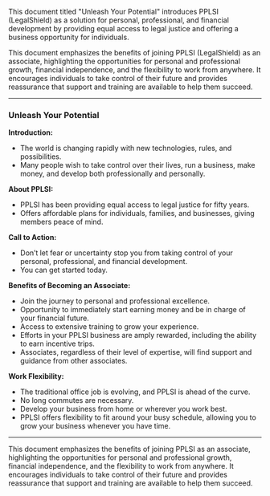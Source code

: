 This document titled "Unleash Your Potential" introduces PPLSI (LegalShield) as a solution for personal, professional, and financial development by providing equal access to legal justice and offering a business opportunity for individuals. 

This document emphasizes the benefits of joining PPLSI (LegalShield) as an associate, highlighting the opportunities for personal and professional growth, financial independence, and the flexibility to work from anywhere. It encourages individuals to take control of their future and provides reassurance that support and training are available to help them succeed.

---

### Unleash Your Potential

**Introduction:**
- The world is changing rapidly with new technologies, rules, and possibilities.
- Many people wish to take control over their lives, run a business, make money, and develop both professionally and personally.

**About PPLSI:**
- PPLSI has been providing equal access to legal justice for fifty years.
- Offers affordable plans for individuals, families, and businesses, giving members peace of mind.

**Call to Action:**
- Don’t let fear or uncertainty stop you from taking control of your personal, professional, and financial development.
- You can get started today.

**Benefits of Becoming an Associate:**
- Join the journey to personal and professional excellence.
- Opportunity to immediately start earning money and be in charge of your financial future.
- Access to extensive training to grow your experience.
- Efforts in your PPLSI business are amply rewarded, including the ability to earn incentive trips.
- Associates, regardless of their level of expertise, will find support and guidance from other associates.

**Work Flexibility:**
- The traditional office job is evolving, and PPLSI is ahead of the curve.
- No long commutes are necessary.
- Develop your business from home or wherever you work best.
- PPLSI offers flexibility to fit around your busy schedule, allowing you to grow your business whenever you have time.

---

This document emphasizes the benefits of joining PPLSI as an associate, highlighting the opportunities for personal and professional growth, financial independence, and the flexibility to work from anywhere. It encourages individuals to take control of their future and provides reassurance that support and training are available to help them succeed.
